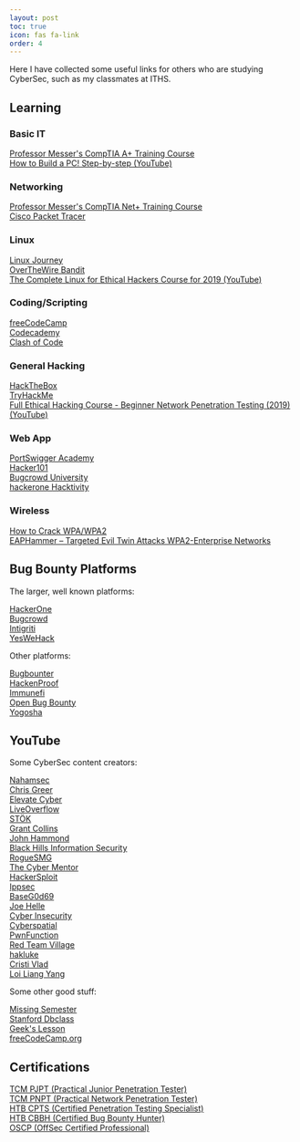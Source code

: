 ```yaml
---
layout: post
toc: true
icon: fas fa-link
order: 4
---
```

Here I have collected some useful links for others who are studying CyberSec, such as my classmates at ITHS.


## <i class="fas fa-graduation-cap"></i> Learning

### <i class="fas fa-microchip"></i> Basic IT
<a href="https://www.professormesser.com/free-a-plus-training/220-1001/220-1000-training-course/" target="_blank">Professor Messer's CompTIA A+ Training Course</a><br>
<a href="https://www.youtube.com/watch?v=IhX0fOUYd8Q" target="_blank">How to Build a PC! Step-by-step (YouTube)</a>

### <i class="fas fa-sitemap"></i> Networking
<a href="https://www.professormesser.com/network-plus/n10-007/n10-007-training-course/" target="_blank">Professor Messer's CompTIA Net+ Training Course</a><br>
<a href="https://www.netacad.com/courses/packet-tracer" target="_blank">Cisco Packet Tracer</a><br>

### <i class="fab fa-linux"></i> Linux
<a href="https://linuxjourney.com/" target="_blank">Linux Journey</a><br>
<a href="https://overthewire.org/wargames/bandit/" target="_blank">OverTheWire Bandit</a><br>
<a href="https://www.youtube.com/watch?v=rZsJieGi8os" target="_blank">The Complete Linux for Ethical Hackers Course for 2019 (YouTube)</a><br>  

### <i class="	far fa-file-code"></i> Coding/Scripting
<a href="https://www.freecodecamp.org/" target="_blank">freeCodeCamp</a><br>
<a href="https://www.codecademy.com/" target="_blank">Codecademy</a><br> 
<a href ="https://www.codingame.com/multiplayer/clashofcode" target="_blank">Clash of Code</a><br>

### <i class="fas fa-user-secret"></i> General Hacking
<a href ="https://hackthebox.com">HackTheBox</a><br>
<a href="https://tryhackme.com/" target="_blank">TryHackMe</a><br>
<a href="https://www.youtube.com/watch?v=WnN6dbos5u8" target="_blank">Full Ethical Hacking Course - Beginner Network Penetration Testing (2019) (YouTube)</a>

### <i class="fas fa-globe"></i> Web App
<a href="https://portswigger.net/web-security" target="_blank">PortSwigger Academy</a><br>
<a href="https://www.hacker101.com/" target="_blank">Hacker101</a><br>
<a href="https://www.bugcrowd.com/hackers/bugcrowd-university/" target="_blank">Bugcrowd University</a><br>
<a href="https://hackerone.com/hacktivity" target="_blank">hackerone Hacktivity</a><br>

### <i class="fas fa-wifi"></i> Wireless
<a href="https://www.aircrack-ng.org/doku.php?id=cracking_wpa" target="_blank">How to Crack WPA/WPA2</a><br>
<a href="https://hackingvision.com/2017/07/13/eaphammer-targeted-evil-twin-attacks/" target="_blank">EAPHammer – Targeted Evil Twin Attacks WPA2-Enterprise Networks</a><br>

## <i class="fa fa-bug"></i> Bug Bounty Platforms
The larger, well known platforms:

<a href="https://www.hackerone.com/" target="_blank">HackerOne</a><br>
<a href="https://www.bugcrowd.com/" target="_blank">Bugcrowd</a><br>
<a href="https://www.intigriti.com/" target="_blank">Intigriti</a><br>
<a href="https://www.yeswehack.com/" target="_blank">YesWeHack</a><br>

Other platforms:

<a href="https://bugbounter.com/" target="_blank">Bugbounter</a><br>
<a href="https://hackenproof.com/" target="_blank">HackenProof</a><br>
<a href="https://immunefi.com/" target="_blank">Immunefi</a><br>
<a href="https://www.openbugbounty.org/" target="_blank">Open Bug Bounty</a><br>
<a href="https://yogosha.com/" target="_blank">Yogosha</a><br>

## <i class="fab fa-youtube"></i> YouTube
Some CyberSec content creators:

<a href="https://www.youtube.com/c/Nahamsec" target="_blank">Nahamsec</a><br>
<a href="https://www.youtube.com/c/ChrisGreer" target="_blank">Chris Greer</a><br>
<a href="https://www.youtube.com/channel/UCcHAyzVBPtV6i_rhqBPoA6w" target="_blank">Elevate Cyber</a><br>
<a href="https://www.youtube.com/c/LiveOverflow" target="_blank">LiveOverflow</a><br>
<a href="https://www.youtube.com/c/STOKfredrik" target="_blank">STÖK</a><br>
<a href="https://www.youtube.com/channel/UCTLUi3oc1-a7dS-2-YgEKmA/videos" target="_blank">Grant Collins</a><br>
<a href="https://www.youtube.com/c/JohnHammond010" target="_blank">John Hammond</a><br>
<a href="https://www.youtube.com/c/BlackHillsInformationSecurity" target="_blank">Black Hills Information Security</a><br>
<a href="https://www.youtube.com/c/RogueSMG/videos" target="_blank">RogueSMG</a><br>
<a href="https://www.youtube.com/c/TheCyberMentor" target="_blank">The Cyber Mentor</a><br>
<a href="https://www.youtube.com/c/HackerSploit" target="_blank">HackerSploit</a><br>
<a href="https://www.youtube.com/c/ippsec" target="_blank">Ippsec</a><br>
<a href="https://www.youtube.com/c/BasteG0d69" target="_blank">BaseG0d69</a><br>
<a href="https://www.youtube.com/c/JoeHellethemayor" target="_blank">Joe Helle</a><br>
<a href="https://www.youtube.com/c/CyberInsecurity" target="_blank">Cyber Insecurity</a><br>
<a href="https://www.youtube.com/c/Cyberspatial" target="_blank">Cyberspatial</a><br>
<a href="https://www.youtube.com/c/PwnFunction" target="_blank">PwnFunction</a><br>
<a href="https://www.youtube.com/c/RedTeamVillage/videos" target="_blank">Red Team Village</a><br>
<a href="https://www.youtube.com/c/hakluke" target="_blank">hakluke</a><br>
<a href="https://www.youtube.com/c/CristiVladZ/playlists" target="_blank">Cristi Vlad</a><br>
<a href="https://www.youtube.com/c/LoiLiangYang" target="_blank">Loi Liang Yang</a><br>
 
 Some other good stuff:

<a href="https://www.youtube.com/c/MissingSemester" target="_blank">Missing Semester</a><br>
<a href="https://www.youtube.com/channel/UC5ZAemhQUQuNqW3c9Jkw8ug" target="_blank">Stanford Dbclass</a><br>
<a href="https://www.youtube.com/c/GeeksLesson/videos" target="_blank">Geek's Lesson</a><br>
<a href="https://www.youtube.com/c/Freecodecamp" target="_blank">freeCodeCamp.org</a><br>
  

## <i class="fas fa-scroll"></i> Certifications
<a href="https://certifications.tcm-sec.com/pjpt/" target="_blank">TCM PJPT (Practical Junior Penetration Tester)</a><br>
<a href="https://certifications.tcm-sec.com/pnpt/" target="_blank">TCM PNPT (Practical Network Penetration Tester)</a><br>
<a href="https://academy.hackthebox.com/preview/certifications/htb-certified-penetration-testing-specialist/" target="_blank">HTB CPTS (Certified Penetration Testing Specialist)</a><br>
<a href="https://academy.hackthebox.com/preview/certifications/htb-certified-bug-bounty-hunter" target="_blank">HTB CBBH (Certified Bug Bounty Hunter)</a><br>
<a href="https://www.offsec.com/courses-and-certifications/" target="_blank">OSCP (OffSec Certified Professional)</a><br>
